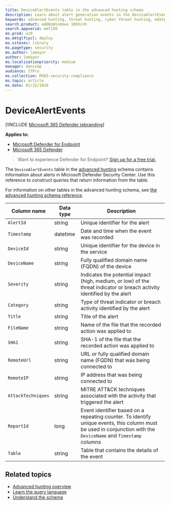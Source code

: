 ```yaml
---
title: DeviceAlertEvents table in the advanced hunting schema
description: Learn about alert generation events in the DeviceAlertEvents table of the advanced hunting schema
keywords: advanced hunting, threat hunting, cyber threat hunting, mdatp, microsoft defender atp, wdatp search, query, telemetry, schema reference, kusto, table, column, data type, description, DeviceAlertEvents, alert, severity, category
search.product: eADQiWindows 10XVcnh
search.appverid: met150
ms.prod: w10
ms.mktglfcycl: deploy
ms.sitesec: library
ms.pagetype: security
ms.author: lomayor
author: lomayor
ms.localizationpriority: medium
manager: dansimp
audience: ITPro
ms.collection: M365-security-compliance 
ms.topic: article
ms.date: 01/22/2020
---
```


# DeviceAlertEvents

[!INCLUDE [Microsoft 365 Defender rebranding](../../includes/microsoft-defender.md)]

**Applies to:**
- [Microsoft Defender for Endpoint](https://go.microsoft.com/fwlink/p/?linkid=2146631)
- [Microsoft 365 Defender](https://go.microsoft.com/fwlink/?linkid=2118804)

>Want to experience Defender for Endpoint? [Sign up for a free trial.](https://www.microsoft.com/microsoft-365/windows/microsoft-defender-atp?ocid=docs-wdatp-advancedhuntingref-abovefoldlink)

The `DeviceAlertEvents` table in the [advanced hunting](advanced-hunting-overview.md) schema contains information about alerts in Microsoft Defender Security Center. Use this reference to construct queries that return information from the table.

For information on other tables in the advanced hunting schema, see [the advanced hunting schema reference](advanced-hunting-schema-reference.md).

| Column name | Data type | Description |
|-------------|-----------|-------------|
| `AlertId` | string | Unique identifier for the alert |
| `Timestamp` | datetime | Date and time when the event was recorded |
| `DeviceId` | string | Unique identifier for the device in the service |
| `DeviceName` | string | Fully qualified domain name (FQDN) of the device |
| `Severity` | string | Indicates the potential impact (high, medium, or low) of the threat indicator or breach activity identified by the alert |
| `Category` | string | Type of threat indicator or breach activity identified by the alert |
| `Title` | string | Title of the alert |
| `FileName` | string | Name of the file that the recorded action was applied to |
| `SHA1` | string | SHA-1 of the file that the recorded action was applied to |
| `RemoteUrl` | string | URL or fully qualified domain name (FQDN) that was being connected to |
| `RemoteIP` | string | IP address that was being connected to |
| `AttackTechniques` | string | MITRE ATT&CK techniques associated with the activity that triggered the alert |
| `ReportId` | long | Event identifier based on a repeating counter. To identify unique events, this column must be used in conjunction with the `DeviceName` and `Timestamp` columns |
| `Table` | string | Table that contains the details of the event |

## Related topics
- [Advanced hunting overview](advanced-hunting-overview.md)
- [Learn the query language](advanced-hunting-query-language.md)
- [Understand the schema](advanced-hunting-schema-reference.md)
